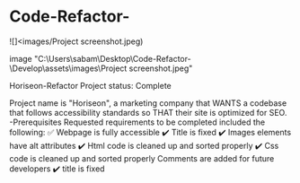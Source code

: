 # Code-Refactor-
![]<images/Project screenshot.jpeg)

image "C:\Users\sabam\Desktop\Code-Refactor-\Develop\assets\images\Project screenshot.jpeg"

Horiseon-Refactor
Project status: Complete

Project name is "Horiseon", a marketing company that WANTS a codebase that follows accessibility standards so THAT their site is optimized for SEO.
-Prerequisites
Requested requirements to be completed included the following:
✅ Webpage is fully accessible
✔️ Title is fixed
✔️ Images elements have alt attributes
✔️ Html code is cleaned up and sorted properly
✔️ Css code is cleaned up and sorted properly
Comments are added for future developers
✔️ title is fixed
